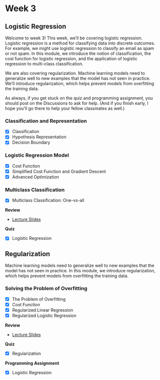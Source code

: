 # Week 3

## Logistic Regression ##

Welcome to week 3! This week, we’ll be covering logistic regression. Logistic regression is a method for classifying data into discrete outcomes. For example, we might use logistic regression to classify an email as spam or not spam. In this module, we introduce the notion of classification, the cost function for logistic regression, and the application of logistic regression to multi-class classification.

We are also covering regularization. Machine learning models need to generalize well to new examples that the model has not seen in practice. We’ll introduce regularization, which helps prevent models from overfitting the training data.

As always, if you get stuck on the quiz and programming assignment, you should post on the Discussions to ask for help. (And if you finish early, I hope you'll go there to help your fellow classmates as well.)

### Classification and Representation ###

- [x] Classification
- [x] Hypothesis Representation
- [x] Decision Boundary

### Logistic Regression Model ###

- [x] Cost Function
- [x] Simplified Cost Function and Gradient Descent
- [x] Advanced Optimization

### Multiclass Classification ###
- [x] Multiclass Classification: One-vs-all

**Review**
- [Lecture Slides](lecture6.pdf)

**Quiz**
- [x] Logistic Regression

## Regularization ##

Machine learning models need to generalize well to new examples that the model has not seen in practice. In this module, we introduce regularization, which helps prevent models from overfitting the training data.

### Solving the Problem of Overfitting ###

- [x] The Problem of Overfitting
- [x] Cost Function
- [x] Regularized Linear Regression
- [x] Regularized Logistic Regression

**Review**
- [Lecture Slides](lecture7.pdf)

**Quiz**
- [x] Regularization

**Programming Assignment**
- [x] Logistic Regression
